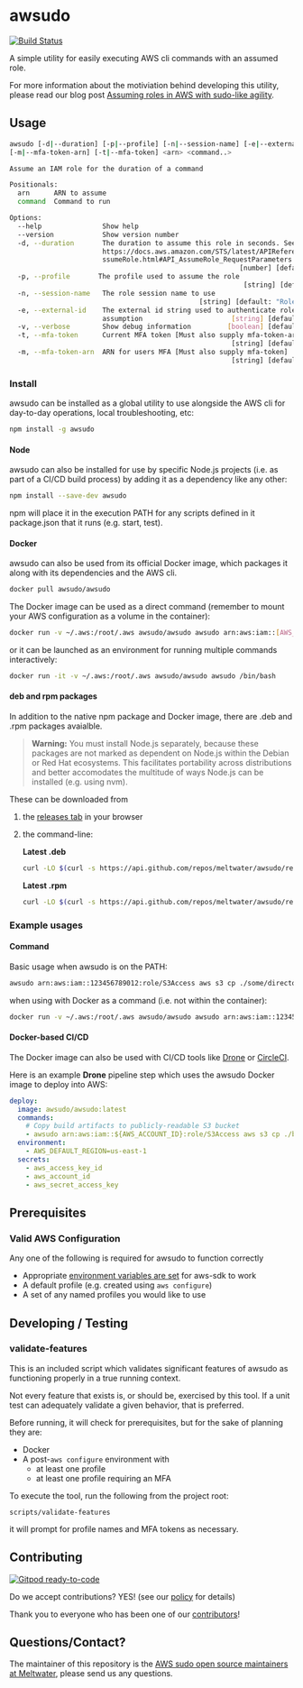 # awsudo

[![Build Status](https://cloud.drone.io/api/badges/meltwater/awsudo/status.svg)](https://cloud.drone.io/meltwater/awsudo)

A simple utility for easily executing AWS cli commands with an assumed role.

For more information about the motiviation behind developing this utility, please read our blog post [Assuming roles in AWS with sudo-like agility](http://underthehood.meltwater.com/blog/2018/01/22/assuming-roles-in-aws-with-sudo-like-agility/).

## Usage

```bash
awsudo [-d|--duration] [-p|--profile] [-n|--session-name] [-e|--external-id] [-v|--verbose]
[-m|--mfa-token-arn] [-t|--mfa-token] <arn> <command..>

Assume an IAM role for the duration of a command

Positionals:
  arn      ARN to assume                                                [string]
  command  Command to run

Options:
  --help               Show help                                       [boolean]
  --version            Show version number                             [boolean]
  -d, --duration       The duration to assume this role in seconds. See
                       https://docs.aws.amazon.com/STS/latest/APIReference/API_A
                       ssumeRole.html#API_AssumeRole_RequestParameters
                                                         [number] [default: 900]
  -p, --profile       The profile used to assume the role
                                                          [string] [default: ""]
  -n, --session-name   The role session name to use
                                               [string] [default: "RoleSession"]
  -e, --external-id    The external id string used to authenticate role
                       assumption                      [string] [default: false]
  -v, --verbose        Show debug information         [boolean] [default: false]
  -t, --mfa-token      Current MFA token [Must also supply mfa-token-arn]
                                                       [string] [default: false]
  -m, --mfa-token-arn  ARN for users MFA [Must also supply mfa-token]
                                                       [string] [default: false]
```

### Install

awsudo can be installed as a global utility to use alongside the AWS cli for
day-to-day operations, local troubleshooting, etc:

```bash
npm install -g awsudo
```

#### Node

awsudo can also be installed for use by specific Node.js projects (i.e. as part
of a CI/CD build process) by adding it as a dependency like any other:

```bash
npm install --save-dev awsudo
```

npm will place it in the execution PATH for any scripts defined in
it package.json that it runs (e.g. start, test).

#### Docker

awsudo can also be used from its official Docker image, which packages it along
with its dependencies and the AWS cli.

```bash
docker pull awsudo/awsudo
```

The Docker image can be used as a direct command (remember to mount your AWS
configuration as a volume in the container):

```bash
docker run -v ~/.aws:/root/.aws awsudo/awsudo awsudo arn:aws:iam::[AWS_ACCOUNT_ID]:role/[role name] [aws command]
```

or it can be launched as an environment for running multiple commands
interactively:

```bash
docker run -it -v ~/.aws:/root/.aws awsudo/awsudo awsudo /bin/bash
```

#### deb and rpm packages

In addition to the native npm package and Docker image, there are .deb and .rpm
packages avaialble.

> **Warning:** You must install Node.js separately, because these packages are not
> marked as dependent on Node.js within the Debian or Red Hat ecosystems. This
> facilitates portability across distributions and better accomodates the
> multitude of ways Node.js can be installed (e.g. using nvm).

These can be downloaded from

1. the [releases tab](https://github.com/meltwater/awsudo/releases) in your browser
2. the command-line:

   **Latest .deb**

   ```bash
   curl -LO $(curl -s https://api.github.com/repos/meltwater/awsudo/releases/latest | grep -Eo 'https://github\.com/meltwater/awsudo/releases/download/v.*\.deb')
   ```

   **Latest .rpm**

   ```bash
   curl -LO $(curl -s https://api.github.com/repos/meltwater/awsudo/releases/latest | grep -Eo 'https://github\.com/meltwater/awsudo/releases/download/v.*\.rpm')
   ```

### Example usages

#### Command

Basic usage when awsudo is on the PATH:

```bash
awsudo arn:aws:iam::123456789012:role/S3Access aws s3 cp ./some/directory s3://some-bucket
```

when using with Docker as a command (i.e. not within the container):

```bash
docker run -v ~/.aws:/root/.aws awsudo/awsudo awsudo arn:aws:iam::123456789012:role/S3Access aws s3 cp ./some/directory s3://some-bucket
```

#### Docker-based CI/CD

The Docker image can also be used with CI/CD tools like [Drone](https://drone.io)
or [CircleCI](https://circleci.com/).

Here is an example **Drone** pipeline step which uses the awsudo Docker image to
deploy into AWS:

```yaml
deploy:
  image: awsudo/awsudo:latest
  commands:
    # Copy build artifacts to publicly-readable S3 bucket
    - awsudo arn:aws:iam::${AWS_ACCOUNT_ID}:role/S3Access aws s3 cp ./build s3://some-bucket --acl public-read --recursive
  environment:
    - AWS_DEFAULT_REGION=us-east-1
  secrets:
    - aws_access_key_id
    - aws_account_id
    - aws_secret_access_key
```

## Prerequisites

### Valid AWS Configuration

Any one of the following is required for awsudo to function correctly

- Appropriate [environment variables are set](https://docs.aws.amazon.com/cli/latest/userguide/cli-environment.html) for aws-sdk to work
- A default profile (e.g. created using `aws configure`)
- A set of any named profiles you would like to use

## Developing / Testing

### validate-features

This is an included script which validates significant features of awsudo as
functioning properly in a true running context.

Not every feature that exists is, or should be, exercised by this tool. If a
unit test can adequately validate a given behavior, that is preferred.

Before running, it will check for prerequisites, but for the sake of planning
they are:

- Docker
- A post-`aws configure` environment with
    - at least one profile
    - at least one profile requiring an MFA

To execute the tool, run the following from the project root:

```
scripts/validate-features
```

it will prompt for profile names and MFA tokens as necessary.

## Contributing

[![Gitpod ready-to-code](https://img.shields.io/badge/Gitpod-ready--to--code-blue?logo=gitpod)](https://gitpod.io/#https://github.com/meltwater/awsudo)

Do we accept contributions? YES! (see our [policy](CONTRIBUTING.md) for details)

Thank you to everyone who has been one of our [contributors](CONTRIBUTORS.md)!

## Questions/Contact?

The maintainer of this repository is the [AWS sudo open source maintainers at Meltwater](mailto:awsudo.opensource@meltwater.com), please send us any questions.

